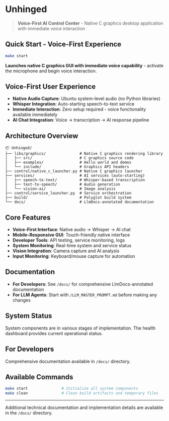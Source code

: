 # Unhinged

> **Voice-First AI Control Center** - Native C graphics desktop application with immediate voice interaction

## Quick Start - Voice-First Experience

```bash
make start
```

**Launches native C graphics GUI with immediate voice capability** - activate the microphone and begin voice interaction.

## Voice-First User Experience

- **Native Audio Capture**: Ubuntu system-level audio (no Python libraries)
- **Whisper Integration**: Auto-starting speech-to-text service
- **Immediate Interaction**: Zero setup required - voice functionality available immediately
- **AI Chat Integration**: Voice → transcription → AI response pipeline

## Architecture Overview

```
📦 Unhinged/
├── libs/graphics/               # Native C graphics rendering library
│   ├── src/                     # C graphics source code
│   ├── examples/                # Hello world and demos
│   └── include/                 # Graphics API headers
├── control/native_c_launcher.py # Native C graphics launcher
├── services/                    # AI services (auto-starting)
│   ├── speech-to-text/          # Whisper-based transcription
│   ├── text-to-speech/          # Audio generation
│   └── vision-ai/               # Image analysis
├── control/service_launcher.py  # Service orchestration
├── build/                       # Polyglot build system
└── docs/                        # LlmDocs-annotated documentation
```

## Core Features

- **Voice-First Interface**: Native audio → Whisper → AI chat
- **Mobile-Responsive GUI**: Touch-friendly native interface
- **Developer Tools**: API testing, service monitoring, logs
- **System Monitoring**: Real-time system and service status
- **Vision Integration**: Camera capture and AI analysis
- **Input Monitoring**: Keyboard/mouse capture for automation

## Documentation

- **For Developers**: See `/docs/` for comprehensive LlmDocs-annotated documentation
- **For LLM Agents**: Start with `/LLM_MASTER_PROMPT.md` before making any changes

## System Status

System components are in various stages of implementation. The health dashboard provides current operational status.

## For Developers

Comprehensive documentation available in `/docs/` directory.

## Available Commands

```bash
make start               # Initialize all system components
make clean               # Clean build artifacts and temporary files
```

---

Additional technical documentation and implementation details are available in the `/docs/` directory.
